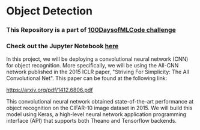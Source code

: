 # Object Detection

### This Repository is a part of [100DaysofMLCode challenge](https://github.com/Shritesh99/100DaysofMLCodeChallenge)

### Check out the Jupyter Notebook [here](https://github.com/Shritesh99/Object_Detection_100DaysOfMLCode/blob/master/Object%20Detection.ipynb)

In this project, we will be deploying a convolutional neural network (CNN) for object recognition. More specifically, we will be using the All-CNN network published in the 2015 ICLR paper, "Striving For Simplicity: The All Convolutional Net". This paper can be found at the following link:

https://arxiv.org/pdf/1412.6806.pdf

This convolutional neural network obtained state-of-the-art performance at object recognition on the CIFAR-10 image dataset in 2015. We will build this model using Keras, a high-level neural network application programming interface (API) that supports both Theano and Tensorflow backends.
